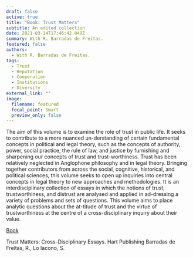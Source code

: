 ```yaml
---
draft: false
active: true
title: "Book: Trust Matters"
subtitle: An edited collection
date: 2021-03-14T17:46:42.049Z
summary: With R. Barradas de Freitas.
featured: false
authors:
  - With R. Barradas de Freitas.
tags:
  - Trust
  - Reputation 
  - Cooperation
  - Institutions
  - Diversity
external_link: ""
image:
  filename: featured
  focal_point: Smart
  preview_only: false
---
```

The aim of this volume is to examine the role of trust in public life. It seeks to contribute to a more nuanced un-derstanding of certain fundamental concepts in political and legal theory, such as the concepts of authority, power, social practice, the rule of law, and justice by furnishing and sharpening our concepts of trust and trust-worthiness. Trust has been relatively neglected in Anglophone philosophy and in legal theory. Bringing together contributors from across the social, cognitive, historical, and political sciences, this volume seeks to open up inquiries into central concepts in legal theory to new approaches and methodologies. It is an interdisciplinary collection of essays in which the notions of trust, trustworthiness, and distrust are analysed and applied in ad-dressing a variety of problems and sets of questions. This volume aims to place analytic questions about the at-titude of trust and the virtue of trustworthiness at the centre of a cross-disciplinary inquiry about their value.

<u>Book</u> 

Trust Matters: Cross-Disciplinary Essays. Hart Publishing
 Barradas de Freitas, R., Lo Iacono, S.


